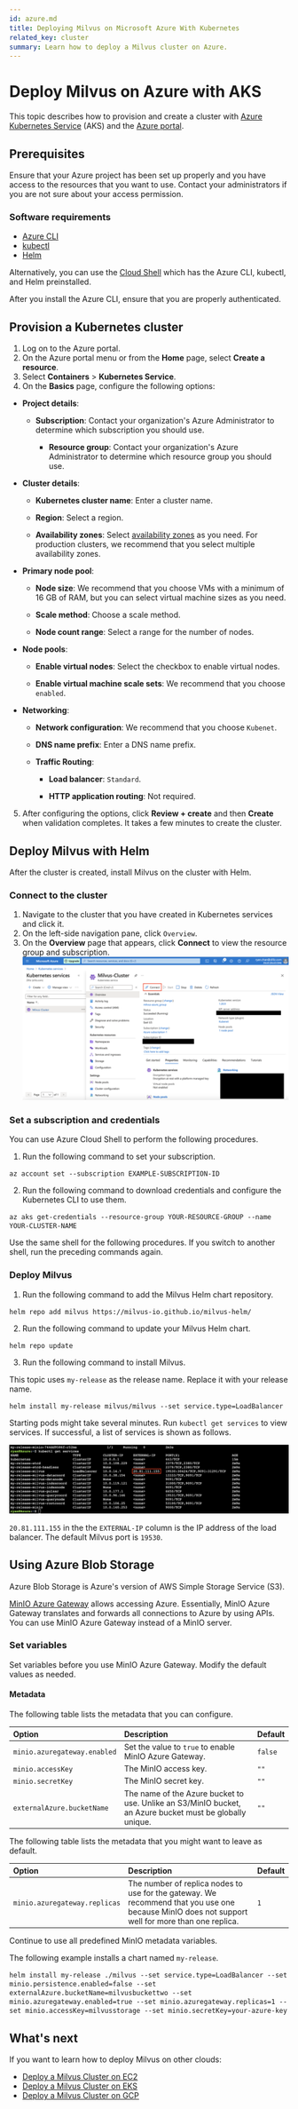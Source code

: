 ```yaml
---
id: azure.md
title: Deploying Milvus on Microsoft Azure With Kubernetes
related_key: cluster
summary: Learn how to deploy a Milvus cluster on Azure.
---
```


#  Deploy Milvus on Azure with AKS

 This topic describes how to provision and create a cluster with [Azure Kubernetes Service](https://azure.microsoft.com/en-us/services/kubernetes-service/#overview) (AKS) and the [Azure portal](https://portal.azure.com).

## Prerequisites

Ensure that your Azure project has been set up properly and you have access to the resources that you want to use. Contact your administrators if you are not sure about your access permission. 
   
### Software requirements
- [Azure CLI](https://docs.microsoft.com/en-us/cli/azure/install-azure-cli#install)
- [kubectl](https://kubernetes.io/docs/tasks/tools/)
- [Helm](https://helm.sh/docs/intro/install/)

Alternatively, you can use the [Cloud Shell](https://shell.azure.com.) which has the Azure CLI, kubectl, and Helm preinstalled.

<div class="alert note">After you install the Azure CLI, ensure that you are properly authenticated. </div>

## Provision a Kubernetes cluster

1. Log on to the Azure portal.
2. On the Azure portal menu or from the **Home** page, select **Create a resource**.
3. Select **Containers** > **Kubernetes Service**.
4. On the **Basics** page, configure the following options:

- **Project details**:
  - **Subscription**: Contact your organization's Azure Administrator to determine which subscription you should use.

    - **Resource group**: Contact your organization's Azure Administrator to determine which resource group you should use.

- **Cluster details**:
  - **Kubernetes cluster name**: Enter a cluster name.

  - **Region**: Select a region.

  - **Availability zones**: Select [availability zones](https://docs.microsoft.com/en-us/azure/aks/availability-zones#overview-of-availability-zones-for-aks-clusters) as you need. For production clusters, we recommend that you select multiple availability zones.

- **Primary node pool**:

  - **Node size**: We recommend that you choose VMs with a minimum of 16 GB of RAM, but you can select virtual machine sizes as you need.

  - **Scale method**: Choose a scale method.

  - **Node count range**: Select a range for the number of nodes.

- **Node pools**:

  - **Enable virtual nodes**: Select the checkbox to enable virtual nodes.

  - **Enable virtual machine scale sets**: We recommend that you choose `enabled`.

- **Networking**:

  - **Network configuration**: We recommend that you choose `Kubenet`.

  - **DNS name prefix**: Enter a DNS name prefix.

  - **Traffic Routing**:

    - **Load balancer**: `Standard`.

    - **HTTP application routing**: Not required.


5. After configuring the options, click **Review + create** and then **Create** when validation completes. It takes a few minutes to create the cluster. 


## Deploy Milvus with Helm

After the cluster is created, install Milvus on the cluster with Helm.


### Connect to the cluster

1. Navigate to the cluster that you have created in Kubernetes services and click it.
2. On the left-side navigation pane, click `Overview`.
3. On the **Overview** page that appears, click **Connect** to view the resource group and subscription.
![Azure](../../../../assets/azure.png "The Azure overview page.")

### Set a subscription and credentials

<div class="alert note">You can use Azure Cloud Shell to perform the following procedures.</div>

1. Run the following command to set your subscription.

```shell
az account set --subscription EXAMPLE-SUBSCRIPTION-ID
```
2. Run the following command to download credentials and configure the Kubernetes CLI to use them.
   
```shell
az aks get-credentials --resource-group YOUR-RESOURCE-GROUP --name YOUR-CLUSTER-NAME
```

<div class="alert note">
Use the same shell for the following procedures. If you switch to another shell, run the preceding commands again.
</div>

### Deploy Milvus

1. Run the following command to add the Milvus Helm chart repository.

```shell
helm repo add milvus https://milvus-io.github.io/milvus-helm/
```

2. Run the following command to update your Milvus Helm chart.

```shell
helm repo update
```

3. Run the following command to install Milvus.

<div class="alert note">
This topic uses <code>my-release</code> as the release name. Replace it with your release name.
</div>

```shell
helm install my-release milvus/milvus --set service.type=LoadBalancer
```

Starting pods might take several minutes. Run `kubectl get services` to view services. If successful, a list of services is shown as follows.

![Results](../../../../assets/azure_results.png "Result screenshot.")

<div class="alert note">
<code>20.81.111.155</code> in the the <code>EXTERNAL-IP</code> column is the IP address of the load balancer. The default Milvus port is <code>19530</code>.
</div>

## Using Azure Blob Storage

Azure Blob Storage is Azure's version of AWS Simple Storage Service (S3).

[MinIO Azure Gateway](https://docs.min.io/docs/minio-gateway-for-azure.html) allows accessing Azure. Essentially, MinIO Azure Gateway translates and forwards all connections to Azure by using APIs. You can use MinIO Azure Gateway instead of a MinIO server.

### Set variables

Set variables before you use MinIO Azure Gateway. Modify the default values as needed.

#### Metadata

The following table lists the metadata that you can configure.

|Option|Description|Default|
|:---|:---|:---|
|`minio.azuregateway.enabled`|Set the value to ```true``` to enable MinIO Azure Gateway.|`false`|
|`minio.accessKey`|The MinIO access key.|`""`|
|`minio.secretKey`|The MinIO secret key.|`""`|
|`externalAzure.bucketName`|The name of the Azure bucket to use. Unlike an S3/MinIO bucket, an Azure bucket must be globally unique.|`""`|

The following table lists the metadata that you might want to leave as default.

|Option|Description|Default|
|:---|:---|:---|
|`minio.azuregateway.replicas`|The number of replica nodes to use for the gateway. We recommend that you use one because MinIO does not support well for more than one replica.|`1`|

Continue to use all predefined MinIO metadata variables.

The following example installs a chart named `my-release`.

```shell
helm install my-release ./milvus --set service.type=LoadBalancer --set minio.persistence.enabled=false --set externalAzure.bucketName=milvusbuckettwo --set minio.azuregateway.enabled=true --set minio.azuregateway.replicas=1 --set minio.accessKey=milvusstorage --set minio.secretKey=your-azure-key
```
## What's next

If you want to learn how to deploy Milvus on other clouds:
- [Deploy a Milvus Cluster on EC2](https://milvus.io/docs/v2.0.0/aws.md)
- [Deploy a Milvus Cluster on EKS](https://milvus.io/docs/v2.0.0/eks.md)
- [Deploy a Milvus Cluster on GCP](https://milvus.io/docs/v2.0.0/gcp.md)
